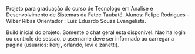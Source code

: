 Projeto para graduação do curso de Tecnologo em Analise e Desenvolvimento de Sistemas da Fatec Taubaté.
Alunos: Felipe Rodrigues - Wlber Ribas
Orientador : Luiz Eduardo Souza Evangelista.

Build inicial do projeto.
Somente o chat geral esta disponivel.
Nao ha login ou controle de sessao, o username deve ser informado ao carregar a pagina (usuarios: kenji, orlando, levi e zanetti).
